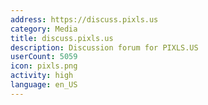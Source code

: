 ```yaml
---
address: https://discuss.pixls.us
category: Media
title: discuss.pixls.us
description: Discussion forum for PIXLS.US
userCount: 5059
icon: pixls.png
activity: high
language: en_US
---
```

